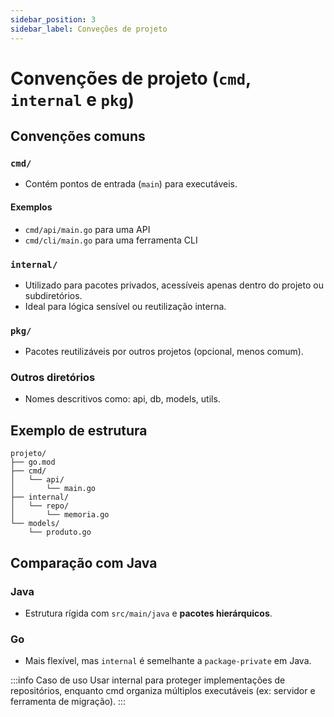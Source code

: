 ```yaml
---
sidebar_position: 3
sidebar_label: Conveções de projeto
---
```


# Convenções de projeto (`cmd`, `internal` e `pkg`)

## Convenções comuns

### `cmd/`

- Contém pontos de entrada (`main`) para executáveis.

#### Exemplos

- `cmd/api/main.go` para uma API
- `cmd/cli/main.go` para uma ferramenta CLI

### `internal/`

- Utilizado para pacotes privados, acessíveis apenas dentro do projeto ou subdiretórios.
- Ideal para lógica sensível ou reutilização interna.

### `pkg/`

- Pacotes reutilizáveis por outros projetos (opcional, menos comum).

### Outros diretórios

- Nomes descritivos como: api, db, models, utils.

## Exemplo de estrutura

```dirtree
projeto/
├── go.mod
├── cmd/
│   └── api/
│       └── main.go
├── internal/
│   └── repo/
│       └── memoria.go
└── models/
    └── produto.go
```

## Comparação com Java

### Java

- Estrutura rígida com `src/main/java` e **pacotes hierárquicos**.

### Go

- Mais flexível, mas `internal` é semelhante a `package-private` em Java.

:::info Caso de uso
Usar internal para proteger implementações de repositórios, enquanto cmd organiza múltiplos executáveis (ex: servidor e ferramenta de migração).
:::
